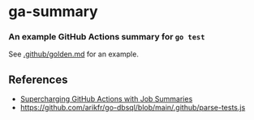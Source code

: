 # ga-summary

### An example GitHub Actions summary for `go test`

See [.github/golden.md](https://github.com/Jimeux/ga-test-summary/tree/main/.github/golden.md) for an example.

## References

- [Supercharging GitHub Actions with Job Summaries](https://github.blog/2022-05-09-supercharging-github-actions-with-job-summaries/)
- https://github.com/arikfr/go-dbsql/blob/main/.github/parse-tests.js
